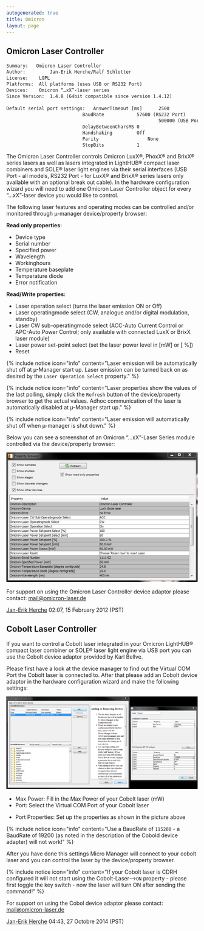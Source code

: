 ```yaml
---
autogenerated: true
title: Omicron
layout: page
---
```


## Omicron Laser Controller

```
Summary:   Omicron Laser Controller
Author:         Jan-Erik Herche/Ralf Schlotter
License:    LGPL
Platforms:  All platforms (uses USB or RS232 Port)
Devices:    Omicron “…xX”-laser series
Since Version:  1.4.8 (64bit compatible since version 1.4.12)

Default serial port settings:   AnswerTimeout [ms]      2500
                            BaudRate            57600 (RS232 Port) 
                                                        500000 (USB Port)
                            DelayBetweenCharsMS 0
                            Handshaking         Off
                            Parity                  None
                            StopBits            1
```

The Omicron Laser Controller controls Omicron LuxX®, PhoxX® and BrixX®
series lasers as well as lasers integrated in LightHUB® compact laser
combiners and SOLE® laser light engines via their serial interfaces (USB
Port - all models, RS232 Port - for LuxX® and BrixX® series lasers only
available with an optional break out cable). In the hardware
configuration wizard you will need to add one Omicron Laser Controller
object for every “…xX”-laser device you would like to control.

The following laser features and operating modes can be controlled
and/or monitored through µ-manager device/property browser:

**Read only properties:**

-   Device type
-   Serial number
-   Specified power
-   Wavelength
-   Workinghours
-   Temperature baseplate
-   Temperature diode
-   Error notification

**Read/Write properties:**

-   Laser operation select (turns the laser emission ON or Off)
-   Laser operatingmode select (CW, analogue and/or digital modulation,
    standby)
-   Laser CW sub-operatingmode select (ACC-Auto Current Control or
    APC-Auto Power Control; only available with connected LuxX or BrixX
    laser module)
-   Laser power set-point select (set the laser power level in \[mW\] or
    \[ %\])
-   Reset

{% include notice icon="info" content="Laser emission will be automatically shut off at µ-Manager start up. Laser emission can be turned back on as desired by the `Laser Operation Select` property." %}

{% include notice icon="info" content="Laser properties show the values of the last polling, simply click the `Refresh` button of the device/property browser to get the actual values. Adhoc communication of the laser is automatically disabled at µ-Manager start up." %}

{% include notice icon="info" content="Laser emission will automatically shut off when µ-manager is shut down." %}

Below you can see a screenshot of an Omicron “…xX”-Laser Series module
controlled via the device/property browser:

![](media/Omicronproperties.jpg "Omicronproperties.jpg")

For support on using the Omicron Laser Controller device adaptor please
contact: mail@omicron-laser.de

[Jan-Erik Herche](User:Jan-Erik_Herche "wikilink") 02:07, 15 February
2012 (PST)

## Cobolt Laser Controller

If you want to control a Cobolt laser integrated in your Omicron
LightHUB® compact laser combiner or SOLE® laser light engine via USB
port you can use the Cobolt device adaptor provided by Karl Bellve.

Please first have a look at the device manager to find out the Virtual
COM Port the Cobolt laser is connected to. After that please add an
Cobolt device adaptor in the hardware configuration wizard and make the
following settings:

![](media/Omicron2.png "Omicron2.png")

-   Max Power: Fill in the Max Power of your Cobolt laser (mW)
-   Port: Select the Virtual COM Port of your Cobolt laser

<!-- -->

-   Port Properties: Set up the properties as shown in the picture above

{% include notice icon="info" content="Use a BaudRate of `115200` - a BaudRate of 19200 (as noted in the description of the Cobold device adapter) will not work!" %}

After you have done this settings Micro Manager will connect to your
cobolt laser and you can control the laser by the device/property
browser.

{% include notice icon="info" content="If your Cobolt laser is CDRH configured it will
not start using the Cobolt-Laser--&gt;`ON` property - please first
toggle the key switch - now the laser will turn ON after sending the
command!" %}

For support on using the Cobol device adaptor please contact:
mail@omicron-laser.de

[Jan-Erik Herche](User:Jan-Erik_Herche "wikilink") 04:43, 27 Octobre
2014 (PST)
